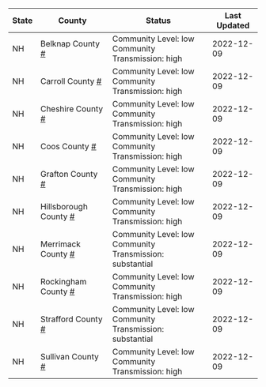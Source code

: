 State | County | Status | Last Updated
--- | --- | --- | --- 
NH | Belknap County <a href="#belknap_county">#</a> | <a name="belknap_county"></a>Community Level: low<br/>Community Transmission: high | 2022-12-09
NH | Carroll County <a href="#carroll_county">#</a> | <a name="carroll_county"></a>Community Level: low<br/>Community Transmission: high | 2022-12-09
NH | Cheshire County <a href="#cheshire_county">#</a> | <a name="cheshire_county"></a>Community Level: low<br/>Community Transmission: high | 2022-12-09
NH | Coos County <a href="#coos_county">#</a> | <a name="coos_county"></a>Community Level: low<br/>Community Transmission: high | 2022-12-09
NH | Grafton County <a href="#grafton_county">#</a> | <a name="grafton_county"></a>Community Level: low<br/>Community Transmission: high | 2022-12-09
NH | Hillsborough County <a href="#hillsborough_county">#</a> | <a name="hillsborough_county"></a>Community Level: low<br/>Community Transmission: high | 2022-12-09
NH | Merrimack County <a href="#merrimack_county">#</a> | <a name="merrimack_county"></a>Community Level: low<br/>Community Transmission: substantial | 2022-12-09
NH | Rockingham County <a href="#rockingham_county">#</a> | <a name="rockingham_county"></a>Community Level: low<br/>Community Transmission: high | 2022-12-09
NH | Strafford County <a href="#strafford_county">#</a> | <a name="strafford_county"></a>Community Level: low<br/>Community Transmission: substantial | 2022-12-09
NH | Sullivan County <a href="#sullivan_county">#</a> | <a name="sullivan_county"></a>Community Level: low<br/>Community Transmission: high | 2022-12-09
